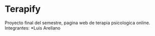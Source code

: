 # Terapify
Proyecto final del semestre, pagina web de terapia psicologica online.
Integrantes:
*Luis Arellano
